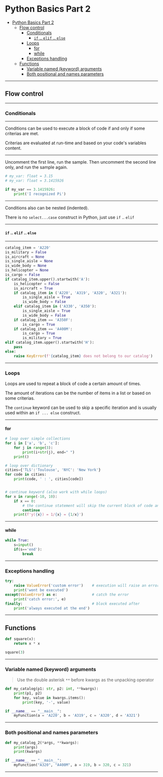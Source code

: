 # Python Basics Part 2

- [Python Basics Part 2](#python-basics-part-2)
  - [Flow control](#flow-control)
    - [Conditionals](#conditionals)
      - [```if``` .. ```elif``` .. ```else```](#if--elif--else)
    - [Loops](#loops)
      - [for](#for)
      - [while](#while)
    - [Exceptions handling](#exceptions-handling)
  - [Functions](#functions)
    - [Variable named (keyword) arguments](#variable-named-keyword-arguments)
    - [Both positional and names parameters](#both-positional-and-names-parameters)

---

## Flow control

---

### Conditionals

---

Conditions can be used to execute a block of code if and only if some criterias are met.

Criterias are evaluated at run-time and based on your code's variables content.

---

Uncomment the first line, run the sample.
Then uncomment the second line only, and run the sample again.

```python
# my_var: float = 3.15
# my_var: float = 3.1415926

if my_var == 3.1415926:
    print('I recognized Pi')
```

---

Conditions also can be nested (indented).

There is no ```select...case``` construct in Python, just use ```if``` .. ```elif```

---

#### ```if``` .. ```elif``` .. ```else```

---

```python
catalog_item = 'A220'
is_military = False
is_aircraft = None
is_single_aisle = None
is_wide_body = None
is_helicopter = None
is_cargo = False
if catalog_item.upper().startwith('A'):
    is_helicopter = False
    is_aircraft = True
    if catalog_item in ('A220', 'A319', 'A320', 'A321'):
        is_single_aisle = True
        is_wide_body = False
    elif catalog_item in ('A330', 'A350'):
        is_single_aisle = True
        is_wide_body = False
    if catalog_item == 'A350F':
        is_cargo = True
    if catalog_item == 'A400M':
        is_cargo = True
        is_military = True
elif catalog_item.upper().startwith('H'):
    pass
else:
    raise KeyError(f'{catalog_item} does not belong to our catalog')
```

---

### Loops

Loops are used to repeat a block of code a certain amount of times.

The amount of iterations can be the number of items in a list or based on some criterias.

The ```continue``` keyword can be used to skip a specific iteration and is usually used within an ```if ... else``` construct.

---

#### for

```python
# loop over simple collections
for i in ['a', 'b', 'c']:
    for j in range(3):
        print(i+str(j), end=" ")
    print()

# loop over dictionary
cities={'TLS':'Toulouse', 'NYC': 'New York'}
for code in cities:
    print(code, ' : ', cities[code])


# continue keyword (also work with while loops)
for x in range(-10, 10):
    if x == 0:
        # the continue statement will skip the current block of code and keep looping
        continue
    print(f'y({x}) = 1/{x} = {1/x}')
```

---

#### while

```python
while True:
    s=input()
    if(s=='end'):
        break
```

---

### Exceptions handling

```python
try:
    raise ValueError('custom error')    # execution will raise an error
    print('wont be executed')
except(ValueError) as e:                # catch the error
    print('catch error:', e)
finally:                                # block executed after
    print('always executed at the end')
```

---

## Functions

```python
def square(x):
    return x * x

square(3)
```

---

### Variable named (keyword) arguments

> Use the double asterisk ```**``` before kwargs as the unpacking operator

```python
def my_catalog(p1: str, p2: int, **kwargs):
    print(p1, p2)
    for key, value in kwargs.items():
        print(key, '-', value)

if __name__ == "__main__":
    myFunction(a = 'A220', b = 'A319', c = 'A320', d = 'A321')
```

---

### Both positional and names parameters

```python
def my_catalog_2(*args, **kwargs):
    print(args)
    print(kwargs)

if __name__ == "__main__":
    myFunction("A320", "A400M", a = 319, b = 320, c = 321)
```

---